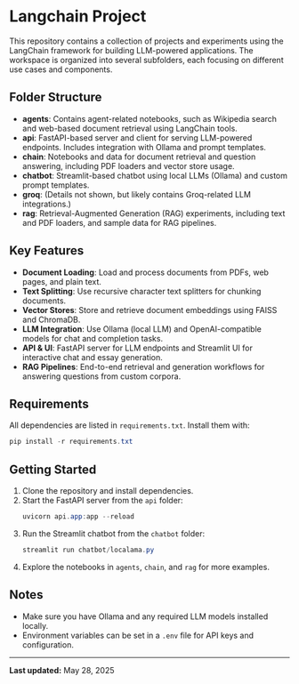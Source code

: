 # Langchain Project

This repository contains a collection of projects and experiments using the LangChain framework for building LLM-powered applications. The workspace is organized into several subfolders, each focusing on different use cases and components.

## Folder Structure

- **agents**: Contains agent-related notebooks, such as Wikipedia search and web-based document retrieval using LangChain tools.
- **api**: FastAPI-based server and client for serving LLM-powered endpoints. Includes integration with Ollama and prompt templates.
- **chain**: Notebooks and data for document retrieval and question answering, including PDF loaders and vector store usage.
- **chatbot**: Streamlit-based chatbot using local LLMs (Ollama) and custom prompt templates.
- **groq**: (Details not shown, but likely contains Groq-related LLM integrations.)
- **rag**: Retrieval-Augmented Generation (RAG) experiments, including text and PDF loaders, and sample data for RAG pipelines.

## Key Features

- **Document Loading**: Load and process documents from PDFs, web pages, and plain text.
- **Text Splitting**: Use recursive character text splitters for chunking documents.
- **Vector Stores**: Store and retrieve document embeddings using FAISS and ChromaDB.
- **LLM Integration**: Use Ollama (local LLM) and OpenAI-compatible models for chat and completion tasks.
- **API & UI**: FastAPI server for LLM endpoints and Streamlit UI for interactive chat and essay generation.
- **RAG Pipelines**: End-to-end retrieval and generation workflows for answering questions from custom corpora.

## Requirements

All dependencies are listed in `requirements.txt`. Install them with:

```powershell
pip install -r requirements.txt
```

## Getting Started

1. Clone the repository and install dependencies.
2. Start the FastAPI server from the `api` folder:
   ```powershell
   uvicorn api.app:app --reload
   ```
3. Run the Streamlit chatbot from the `chatbot` folder:
   ```powershell
   streamlit run chatbot/localama.py
   ```
4. Explore the notebooks in `agents`, `chain`, and `rag` for more examples.

## Notes
- Make sure you have Ollama and any required LLM models installed locally.
- Environment variables can be set in a `.env` file for API keys and configuration.

---

**Last updated:** May 28, 2025
